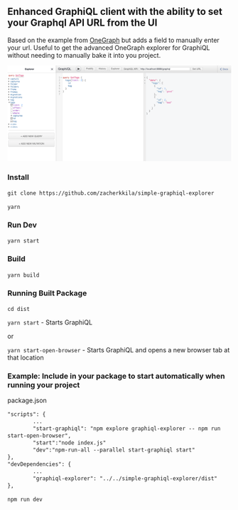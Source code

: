## Enhanced GraphiQL client with the ability to set your Graphql API URL from the UI

Based on the example from [OneGraph](https://github.com/OneGraph/graphiql-explorer) but adds a field to manually enter your url. Useful to get the advanced OneGraph explorer for GraphiQL without needing to manually bake it into you project.

![screenshot](https://raw.githubusercontent.com/zacherkkila/simple-graphiql-explorer/master/screenshots/screenshot.png)

### Install

`git clone https://github.com/zacherkkila/simple-graphiql-explorer`

`yarn`

### Run Dev

`yarn start`

### Build

`yarn build`

### Running Built Package

`cd dist`

`yarn start` - Starts GraphiQL

or

`yarn start-open-browser` - Starts GraphiQL and opens a new browser tab at that location

### Example: Include in your package to start automatically when running your project

package.json
```
"scripts": {
        ...
        "start-graphiql": "npm explore graphiql-explorer -- npm run start-open-browser",
        "start":"node index.js"
        "dev":"npm-run-all --parallel start-graphiql start"
},
"devDependencies": {
        ...
        "graphiql-explorer": "../../simple-graphiql-explorer/dist"
},
```

`npm run dev`

